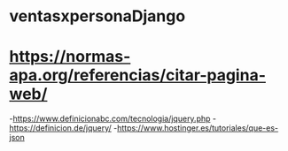 # ventasxpersonaDjango


# https://normas-apa.org/referencias/citar-pagina-web/
-https://www.definicionabc.com/tecnologia/jquery.php
-https://definicion.de/jquery/
-https://www.hostinger.es/tutoriales/que-es-json
